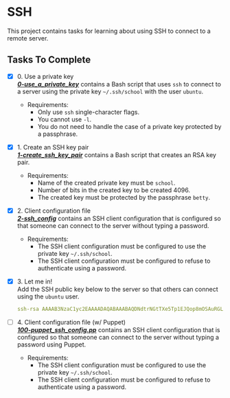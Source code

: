 # SSH

This project contains tasks for learning about using SSH to connect to a remote server.

## Tasks To Complete

+ [x] 0\. Use a private key<br/>_**[0-use_a_private_key](0-use_a_private_key)**_ contains a Bash script that uses `ssh` to connect to a server using the private key `~/.ssh/school` with the user `ubuntu`.
  + Requirements:
    + Only use `ssh` single-character flags.
    + You cannot use `-l`.
    + You do not need to handle the case of a private key protected by a passphrase.

+ [x] 1\. Create an SSH key pair<br/>_**[1-create_ssh_key_pair](1-create_ssh_key_pair)**_ contains a Bash script that creates an RSA key pair.
  + Requirements:
    + Name of the created private key must be `school`.
    + Number of bits in the created key to be created 4096.
    + The created key must be protected by the passphrase `betty`.

+ [x] 2\. Client configuration file<br/>_**[2-ssh_config](2-ssh_config)**_ contains an SSH client configuration that is configured so that someone can connect to the server without typing a password.
  + Requirements:
    + The SSH client configuration must be configured to use the private key `~/.ssh/school`.
    + The SSH client configuration must be configured to refuse to authenticate using a password.

+ [x] 3\. Let me in!<br/>Add the SSH public key below to the server so that others can connect using the `ubuntu` user.
  ```yaml
  ssh-rsa AAAAB3NzaC1yc2EAAAADAQABAAABAQDNdtrNGtTXe5Tp1EJQop8mOSAuRGLjJ6DW4PqX4wId/Kawz35ESampIqHSOTJmbQ8UlxdJuk0gAXKk3Ncle4safGYqM/VeDK3LN5iAJxf4kcaxNtS3eVxWBE5iF3FbIjOqwxw5Lf5sRa5yXxA8HfWidhbIG5TqKL922hPgsCGABIrXRlfZYeC0FEuPWdr6smOElSVvIXthRWp9cr685KdCI+COxlj1RdVsvIo+zunmLACF9PYdjB2s96Fn0ocD3c5SGLvDOFCyvDojSAOyE70ebIElnskKsDTGwfT4P6jh9OBzTyQEIS2jOaE5RQq4IB4DsMhvbjDSQrP0MdCLgwkN
  ```

+ [ ] 4\. Client configuration file (w/ Puppet)<br/>_**[100-puppet_ssh_config.pp](100-puppet_ssh_config.pp)**_ contains an SSH client configuration that is configured so that someone can connect to the server without typing a password using Puppet.
  + Requirements:
    + The SSH client configuration must be configured to use the private key `~/.ssh/school`.
    + The SSH client configuration must be configured to refuse to authenticate using a password.
